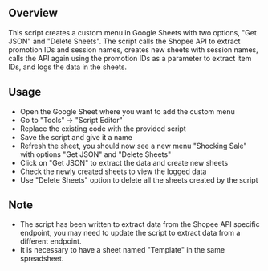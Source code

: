 Overview
--------

This script creates a custom menu in Google Sheets with two options, "Get JSON" and "Delete Sheets". The script calls the Shopee API to extract promotion IDs and session names, creates new sheets with session names, calls the API again using the promotion IDs as a parameter to extract item IDs, and logs the data in the sheets.

Usage
-----

-   Open the Google Sheet where you want to add the custom menu
-   Go to "Tools" -> "Script Editor"
-   Replace the existing code with the provided script
-   Save the script and give it a name
-   Refresh the sheet, you should now see a new menu "Shocking Sale" with options "Get JSON" and "Delete Sheets"
-   Click on "Get JSON" to extract the data and create new sheets
-   Check the newly created sheets to view the logged data
-   Use "Delete Sheets" option to delete all the sheets created by the script

Note
----

-   The script has been written to extract data from the Shopee API specific endpoint, you may need to update the script to extract data from a different endpoint.
-   It is necessary to have a sheet named "Template" in the same spreadsheet.
